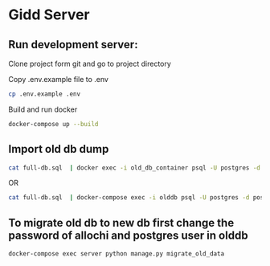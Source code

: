 # Gidd Server

## Run development server:
Clone project form git and go to project directory

Copy .env.example file to .env
```bash
cp .env.example .env
```

Build and run docker
```bash
docker-compose up --build
```

## Import old db dump
```bash
cat full-db.sql  | docker exec -i old_db_container psql -U postgres -d postgres
```
OR

```bash
cat full-db.sql  | docker-compose exec -i olddb psql -U postgres -d postgres
```

## To migrate old db to new db first change the password of allochi and postgres user in olddb
```bash
docker-compose exec server python manage.py migrate_old_data
```
